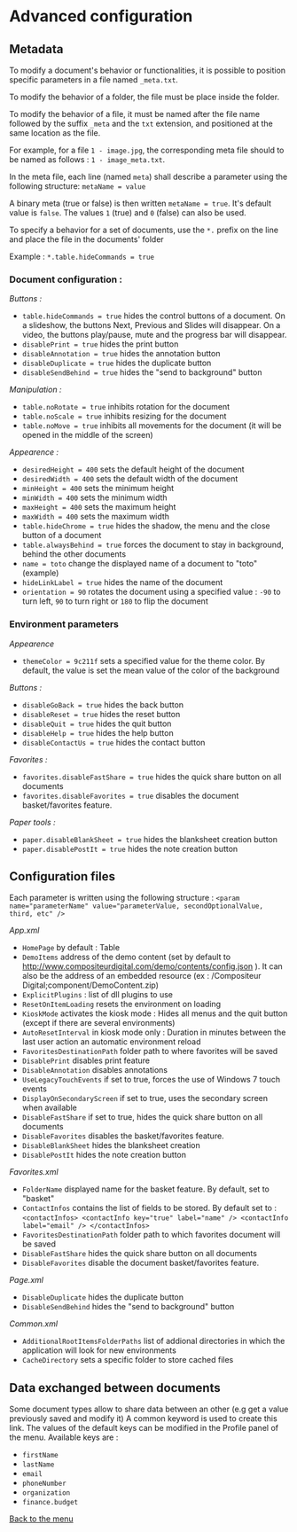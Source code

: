 # Advanced configuration
## Metadata
To modify a document's behavior or functionalities, it is possible to position specific parameters in a file named `_meta.txt`.

To modify the behavior of a folder, the file must be place inside the folder.

To modify the behavior of a file, it must be named after the file name followed by the suffix `_meta` and the `txt` extension, and positioned at the same location as the file.

For example, for a file `1 - image.jpg`, the corresponding meta file should to be named as follows : `1 - image_meta.txt`.

In the meta file, each line (named `meta`) shall describe a parameter using the following structure: `metaName = value`

A binary meta (true or false) is then written `metaName = true`. It's default value is `false`. The values `1` (true) and `0` (false) can also be used.

To specify a behavior for a set of documents, use the `*.` prefix on the line and place the file in the documents' folder

Example : `*.table.hideCommands = true`


### Document configuration :
*Buttons :*
 - `table.hideCommands = true` hides the control buttons of a document. On a slideshow, the buttons Next, Previous and Slides will disappear. On a video, the buttons play/pause, mute and the progress bar will disappear.
 - `disablePrint = true` hides the print button
 - `disableAnnotation = true` hides the annotation button
 - `disableDuplicate = true` hides the duplicate button
 - `disableSendBehind = true` hides the "send to background" button

*Manipulation :*
 - `table.noRotate = true` inhibits rotation for the document
 - `table.noScale = true` inhibits resizing for the document 
 - `table.noMove = true` inhibits all movements for the document (it will be opened in the middle of the screen)

*Appearence :*
 - `desiredHeight = 400` sets the default height of the document
 - `desiredWidth = 400` sets the default width of the document
 - `minHeight = 400` sets the minimum height
 - `minWidth = 400` sets the minimum width
 - `maxHeight = 400` sets the maximum height
 - `maxWidth = 400` sets the maximum width
 - `table.hideChrome = true` hides the shadow, the menu and the close button of a document
 - `table.alwaysBehind = true` forces the document to stay in background, behind the other documents
 - `name = toto` change the displayed name of a document to "toto" (example)
 - `hideLinkLabel = true` hides the name of the document
 - `orientation = 90` rotates the document using a specified value : `-90` to turn left, `90` to turn right or `180` to flip the document
 
### Environment parameters
*Appearence*
 - `themeColor = 9c211f` sets a specified value for the theme color. By default, the value is set the mean value of the color of the background

*Buttons :*
 - `disableGoBack = true` hides the back button
 - `disableReset = true` hides the reset button
 - `disableQuit = true` hides the quit button
 - `disableHelp = true` hides the help button
 - `disableContactUs = true` hides the contact button

*Favorites :*
 - `favorites.disableFastShare = true` hides the quick share button on all documents
 - `favorites.disableFavorites = true` disables the document basket/favorites feature.

*Paper tools :*
 - `paper.disableBlankSheet = true` hides the blanksheet creation button
 - `paper.disablePostIt = true` hides the note creation button


## Configuration files
Each parameter is written using the following structure : `<param name="parameterName" value="parameterValue, secondOptionalValue, third, etc" />`

*App.xml*

 - `HomePage` by default : Table 
 - `DemoItems` address of the demo content (set by default to http://www.compositeurdigital.com/demo/contents/config.json ). It can also be the address of an embedded resource (ex : /Compositeur Digital;component/DemoContent.zip)
 - `ExplicitPlugins` : list of dll plugins to use
 - `ResetOnItemLoading` resets the environment on loading
 - `KioskMode` activates the kiosk mode : Hides all menus and the quit button (except if there are several environments)
 - `AutoResetInterval` in kiosk mode only : Duration in minutes between the last user action an automatic environment reload
 - `FavoritesDestinationPath` folder path to where favorites will be saved
 - `DisablePrint` disables print feature
 - `DisableAnnotation` disables annotations
 - `UseLegacyTouchEvents` if set to true, forces the use of Windows 7 touch events
 - `DisplayOnSecondaryScreen` if set to true, uses the secondary screen when available
 - `DisableFastShare` if set to true,  hides the quick share button on all documents
 - `DisableFavorites` disables the basket/favorites feature.
 - `DisableBlankSheet` hides the blanksheet creation 
 - `DisablePostIt` hides the note creation button

*Favorites.xml*
 - `FolderName` displayed name for the basket feature. By default, set to "basket"
 - `ContactInfos` contains the list of fields to be stored. By default set to : <br />
    `<contactInfos>
      <contactInfo key="true" label="name" />
      <contactInfo label="email" />
    </contactInfos>`
 - `FavoritesDestinationPath` folder path to which favorites document will be saved
 - `DisableFastShare` hides the quick share button on all documents
 - `DisableFavorites` disable the document basket/favorites feature.

*Page.xml*
 - `DisableDuplicate` hides the duplicate button
 - `DisableSendBehind` hides the "send to background" button

*Common.xml*
 - `AdditionalRootItemsFolderPaths` list of addional directories in which the application will look for new environments 
 - `CacheDirectory` sets a specific folder to store cached files 
 
 ## <a name="valueKeys"></a> Data exchanged between documents
 
 Some document types allow to share data between an other  (e.g get a value previously saved and modify it)
 A common keyword is used to create this link. The values of the default keys can be modified in the Profile panel of the menu.
 Available keys are :
  - `firstName`
  - `lastName`
  - `email`
  - `phoneNumber`
  - `organization`
  - `finance.budget`

[Back to the menu](home.md)
